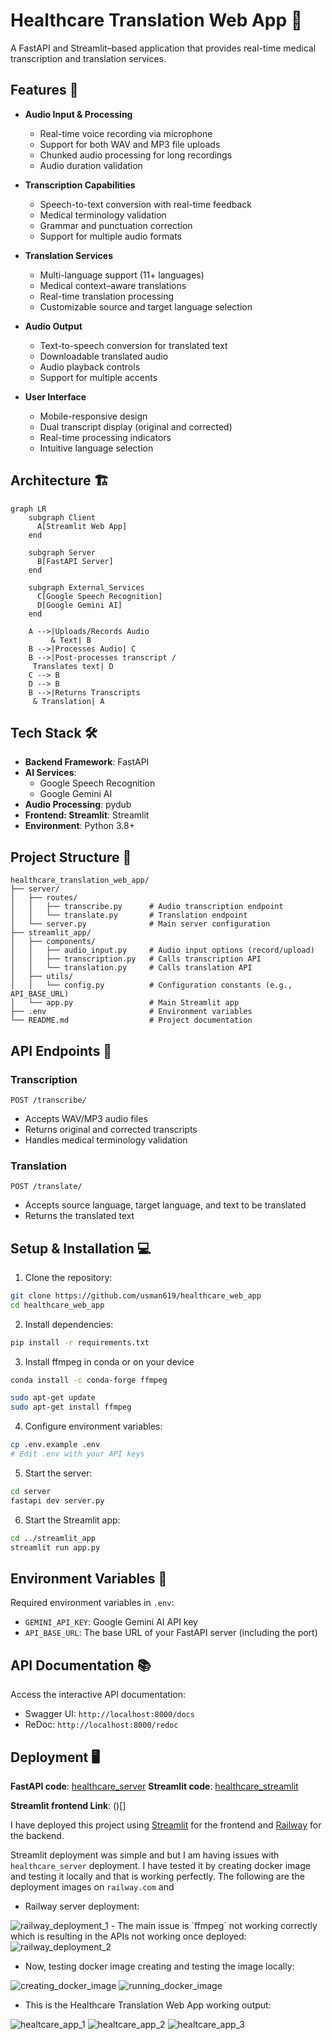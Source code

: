 # Healthcare Translation Web App 🏥

A FastAPI and Streamlit–based application that provides real-time medical transcription and translation services.

## Features 🌟

- **Audio Input & Processing**
  - Real-time voice recording via microphone
  - Support for both WAV and MP3 file uploads
  - Chunked audio processing for long recordings
  - Audio duration validation

- **Transcription Capabilities**
  - Speech-to-text conversion with real-time feedback
  - Medical terminology validation
  - Grammar and punctuation correction
  - Support for multiple audio formats

- **Translation Services**
  - Multi-language support (11+ languages)
  - Medical context–aware translations
  - Real-time translation processing
  - Customizable source and target language selection

- **Audio Output**
  - Text-to-speech conversion for translated text
  - Downloadable translated audio
  - Audio playback controls
  - Support for multiple accents

- **User Interface**
  - Mobile-responsive design
  - Dual transcript display (original and corrected)
  - Real-time processing indicators
  - Intuitive language selection

## Architecture 🏗️

```mermaid
graph LR
    subgraph Client
      A[Streamlit Web App]
    end

    subgraph Server
      B[FastAPI Server]
    end

    subgraph External_Services
      C[Google Speech Recognition]
      D[Google Gemini AI]
    end

    A -->|Uploads/Records Audio 
         & Text| B
    B -->|Processes Audio| C
    B -->|Post-processes transcript /
     Translates text| D
    C --> B
    D --> B
    B -->|Returns Transcripts
     & Translation| A

```

## Tech Stack 🛠️

- **Backend Framework**: FastAPI
- **AI Services**: 
  - Google Speech Recognition
  - Google Gemini AI
- **Audio Processing**: pydub
- **Frontend: Streamlit**: Streamlit
- **Environment**: Python 3.8+

## Project Structure 📁

```
healthcare_translation_web_app/
├── server/
│   ├── routes/
│   │   ├── transcribe.py      # Audio transcription endpoint
│   │   └── translate.py       # Translation endpoint
│   └── server.py              # Main server configuration
├── streamlit_app/
│   ├── components/
│   │   ├── audio_input.py     # Audio input options (record/upload)
│   │   ├── transcription.py   # Calls transcription API
│   │   └── translation.py     # Calls translation API
│   ├── utils/
│   │   └── config.py          # Configuration constants (e.g., API_BASE_URL)
│   └── app.py                 # Main Streamlit app
├── .env                       # Environment variables
└── README.md                  # Project documentation
```

## API Endpoints 🔌

### Transcription

```http
POST /transcribe/
```

- Accepts WAV/MP3 audio files
- Returns original and corrected transcripts
- Handles medical terminology validation

### Translation

```http
POST /translate/
```
- Accepts source language, target language, and text to be translated
- Returns the translated text

## Setup & Installation 💻

1. Clone the repository:
```bash
git clone https://github.com/usman619/healthcare_web_app
cd healthcare_web_app
```

2. Install dependencies:
```bash
pip install -r requirements.txt
```

3. Install ffmpeg in conda or on your device
```bash
conda install -c conda-forge ffmpeg
```
```bash
sudo apt-get update
sudo apt-get install ffmpeg
```

4. Configure environment variables:
```bash
cp .env.example .env
# Edit .env with your API keys
```

5. Start the server:
```bash
cd server
fastapi dev server.py
```

6. Start the Streamlit app:
```bash
cd ../streamlit_app
streamlit run app.py
```

## Environment Variables 🔐

Required environment variables in `.env`:
- `GEMINI_API_KEY`: Google Gemini AI API key
- `API_BASE_URL`: The base URL of your FastAPI server (including the port)

## API Documentation 📚

Access the interactive API documentation:
- Swagger UI: `http://localhost:8000/docs`
- ReDoc: `http://localhost:8000/redoc`

## Deployment 🖥️
**FastAPI code**: [healthcare_server](https://github.com/usman619/healthcare_server)
**Streamlit code**: [healthcare_streamlit](https://github.com/usman619/healthcare_streamlit)

**Streamlit frontend Link**: ()[]

I have deployed this project using [Streamlit](https://streamlit.io/) for the frontend and [Railway](https://railway.com/) for the backend.

Streamlit deployment was simple and but I am having issues with `healthcare_server` deployment. I have tested it by creating docker image and testing it locally and that is working perfectly. The following are the deployment images on `railway.com` and 

- Railway server deployment:
<img src="screenshots/railway_deployment_1.png" alt="railway_deployment_1">
- The main issue is `ffmpeg` not working correctly which is resulting in the APIs not working once deployed:
<img src="screenshots/railway_deployment_2.png" alt="railway_deployment_2">

- Now, testing docker image creating and testing the image locally:
<img src="screenshots/creating_docker_image.png" alt="creating_docker_image">
<img src="screenshots/running_docker_image.png" alt="running_docker_image">

- This is the Healthcare Translation Web App working output:
<img src="screenshots/healtcare_app_1.png" alt="healtcare_app_1">
<img src="screenshots/healtcare_app_2.png" alt="healtcare_app_2">
<img src="screenshots/healtcare_app_3.png" alt="healtcare_app_3">
